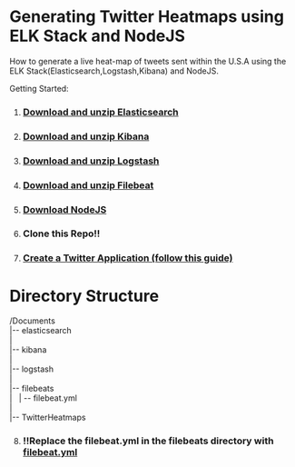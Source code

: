 # Generating Twitter Heatmaps using ELK Stack and NodeJS
How to generate a live heat-map of tweets sent within the U.S.A using the ELK Stack(Elasticsearch,Logstash,Kibana) and NodeJS.

Getting Started:

  1. ### [Download and unzip Elasticsearch](https://www.elastic.co/downloads/elasticsearch)
  
  2. ### [Download and unzip Kibana](https://www.elastic.co/downloads/kibana)
  
  3. ### [Download and unzip Logstash](https://www.elastic.co/downloads/logstash)
  
  4. ### [Download and unzip Filebeat](https://www.elastic.co/downloads/beats/filebeat)
  
  5. ### [Download NodeJS](https://nodejs.org/en/download/)
  
  6. ### Clone this Repo!!
  
  7. ### [Create a Twitter Application (follow this guide)](http://docs.inboundnow.com/guide/create-twitter-application/)
  
  # Directory Structure
  
  /Documents
  <br/>
  |--    elasticsearch
  <br/>
  |
  <br/>
  |--    kibana
  <br/>
  |
  <br/>
  |--    logstash
  <br/>
  |
  <br/>
  |--    filebeats
  <br/>
  |&nbsp;&nbsp;   | -- filebeat.yml
  <br/>
  |
  <br/>
  |--    TwitterHeatmaps
  
  8. ### !!Replace the filebeat.yml in the filebeats directory with [filebeat.yml](https://github.com/mikebrusilov/TwitterHeatmaps/blob/master/filebeat.yml)
  
  
  




